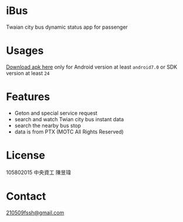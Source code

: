 # iBus
Twaian city bus dynamic status app for passenger

# Usages
  [Download apk here](https://drive.google.com/file/d/1kqAncnw29fr4RsWNe2Dxqwluz7j10Cwg/view?usp=sharing "download apk")
  only for Android version at least `android7.0` or SDK version at least `24`
# Features
  * Geton and special service request
  * search and watch Twian city bus instant data
  * search the nearby bus stop
  * data is from PTX (MOTC All Rights Reserved)
# License   
  105802015 中央資工 陳昱瑋
# Contact
  210509fssh@gmail.com
